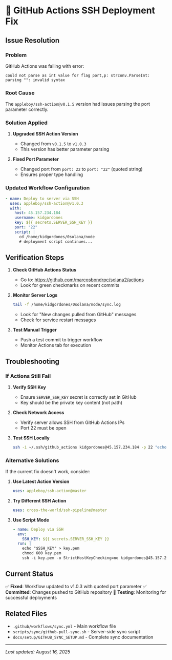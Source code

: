 # 🔧 GitHub Actions SSH Deployment Fix

## Issue Resolution

### Problem
GitHub Actions was failing with error:
```
could not parse as int value for flag port,p: strconv.ParseInt: parsing "": invalid syntax
```

### Root Cause
The `appleboy/ssh-action@v0.1.5` version had issues parsing the port parameter correctly.

### Solution Applied
1. **Upgraded SSH Action Version**
   - Changed from `v0.1.5` to `v1.0.3`
   - This version has better parameter parsing

2. **Fixed Port Parameter**
   - Changed port from `port: 22` to `port: "22"` (quoted string)
   - Ensures proper type handling

### Updated Workflow Configuration

```yaml
- name: Deploy to server via SSH
  uses: appleboy/ssh-action@v1.0.3
  with:
    host: 45.157.234.184
    username: kidgordones
    key: ${{ secrets.SERVER_SSH_KEY }}
    port: "22"
    script: |
      cd /home/kidgordones/0solana/node
      # deployment script continues...
```

## Verification Steps

1. **Check GitHub Actions Status**
   - Go to: https://github.com/marcosbondrpc/solana2/actions
   - Look for green checkmarks on recent commits

2. **Monitor Server Logs**
   ```bash
   tail -f /home/kidgordones/0solana/node/sync.log
   ```
   - Look for "New changes pulled from GitHub" messages
   - Check for service restart messages

3. **Test Manual Trigger**
   - Push a test commit to trigger workflow
   - Monitor Actions tab for execution

## Troubleshooting

### If Actions Still Fail

1. **Verify SSH Key**
   - Ensure `SERVER_SSH_KEY` secret is correctly set in GitHub
   - Key should be the private key content (not path)

2. **Check Network Access**
   - Verify server allows SSH from GitHub Actions IPs
   - Port 22 must be open

3. **Test SSH Locally**
   ```bash
   ssh -i ~/.ssh/github_actions kidgordones@45.157.234.184 -p 22 "echo 'SSH OK'"
   ```

### Alternative Solutions

If the current fix doesn't work, consider:

1. **Use Latest Action Version**
   ```yaml
   uses: appleboy/ssh-action@master
   ```

2. **Try Different SSH Action**
   ```yaml
   uses: cross-the-world/ssh-pipeline@master
   ```

3. **Use Script Mode**
   ```yaml
   - name: Deploy via SSH
     env:
       SSH_KEY: ${{ secrets.SERVER_SSH_KEY }}
     run: |
       echo "$SSH_KEY" > key.pem
       chmod 600 key.pem
       ssh -i key.pem -o StrictHostKeyChecking=no kidgordones@45.157.234.184 'cd /home/kidgordones/0solana/node && git pull'
   ```

## Current Status

✅ **Fixed**: Workflow updated to v1.0.3 with quoted port parameter
✅ **Committed**: Changes pushed to GitHub repository
🔄 **Testing**: Monitoring for successful deployments

## Related Files

- `.github/workflows/sync.yml` - Main workflow file
- `scripts/sync/github-pull-sync.sh` - Server-side sync script
- `docs/setup/GITHUB_SYNC_SETUP.md` - Complete sync documentation

---

*Last updated: August 16, 2025*